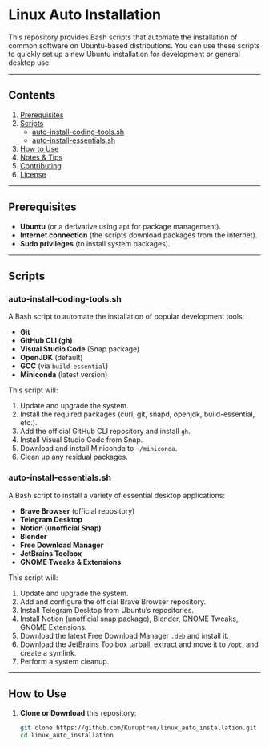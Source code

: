 # Linux Auto Installation

This repository provides Bash scripts that automate the installation of common software on Ubuntu-based distributions. You can use these scripts to quickly set up a new Ubuntu installation for development or general desktop use.

---

## Contents

1. [Prerequisites](#prerequisites)  
2. [Scripts](#scripts)  
   - [auto-install-coding-tools.sh](#auto-install-coding-toolssh)  
   - [auto-install-essentials.sh](#auto-install-essentialssh)  
3. [How to Use](#how-to-use)  
4. [Notes & Tips](#notes--tips)  
5. [Contributing](#contributing)  
6. [License](#license)  

---

## Prerequisites

- **Ubuntu** (or a derivative using apt for package management).  
- **Internet connection** (the scripts download packages from the internet).  
- **Sudo privileges** (to install system packages).

---

## Scripts

### auto-install-coding-tools.sh

A Bash script to automate the installation of popular development tools:

- **Git**  
- **GitHub CLI (gh)**  
- **Visual Studio Code** (Snap package)  
- **OpenJDK** (default)  
- **GCC** (via `build-essential`)  
- **Miniconda** (latest version)  

This script will:
1. Update and upgrade the system.
2. Install the required packages (curl, git, snapd, openjdk, build-essential, etc.).
3. Add the official GitHub CLI repository and install `gh`.
4. Install Visual Studio Code from Snap.
5. Download and install Miniconda to `~/miniconda`.
6. Clean up any residual packages.

### auto-install-essentials.sh

A Bash script to install a variety of essential desktop applications:

- **Brave Browser** (official repository)  
- **Telegram Desktop**  
- **Notion (unofficial Snap)**  
- **Blender**  
- **Free Download Manager**  
- **JetBrains Toolbox**  
- **GNOME Tweaks & Extensions**  

This script will:
1. Update and upgrade the system.
2. Add and configure the official Brave Browser repository.
3. Install Telegram Desktop from Ubuntu’s repositories.
4. Install Notion (unofficial snap package), Blender, GNOME Tweaks, GNOME Extensions.
5. Download the latest Free Download Manager `.deb` and install it.
6. Download the JetBrains Toolbox tarball, extract and move it to `/opt`, and create a symlink.  
7. Perform a system cleanup.

---

## How to Use

1. **Clone or Download** this repository:
   ```bash
   git clone https://github.com/Kuruptron/linux_auto_installation.git
   cd linux_auto_installation
